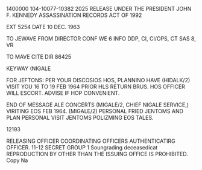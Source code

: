1400000
104-10077-10382
2025 RELEASE UNDER THE PRESIDENT JOHN F. KENNEDY ASSASSINATION RECORDS ACT OF 1992

EXT 5254
DATE 10 DEC. 1963

TO JEWAVE
FROM DIRECTOR
CONF WE 6
INFO DDP, CI, CI/OPS, CT SAS 8, VR

TO MAVE
CITE DIR 86425

KEYWAY (NIGALE

FOR JEFTONS: PER YOUR DISCOSIOS HOS, PLANNINO HAVE (HIDALK/2) VISIT YOU
16 TO 19 FEB 1964 PRIOR HLS RETURN BRUS. HOS OFFICER WILL ESCORT. ADVISE
IF HOP CONVENIENT.

END OF MESSAGE
ALE CONCERTS (MIGALE/2, CHIEF NIGALE SERVICE,) VIRITING EOS FEB 1964. (MIGALE/2)
PERSONAL FRIED JENTOMS AND PLAN PERSONAL VISIT JENTOMS POLIZMING EOS TALES.

12193

RELEASING OFFICER
COORDINATING OFFICERS
AUTHENTICATIRG
OFFICER.
11-12 SECRET
GROUP 1
Soungrading
deceasedicat
REPRODUCTION BY OTHER THAN THE ISSUING OFFICE IS PROHIBITED.
Copy Na
